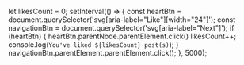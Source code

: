 let likesCount = 0;
setInterval(() => {
    const heartBtn = document.querySelector('svg[aria-label="Like"][width="24"]');
    const navigationBtn = document.querySelector('svg[aria-label="Next"]');
    if (heartBtn) {
        heartBtn.parentNode.parentElement.click()
        likesCount++;
        console.log(`You've liked ${likesCount} post(s)`);
    }
    navigationBtn.parentElement.parentElement.click();
}, 5000);
